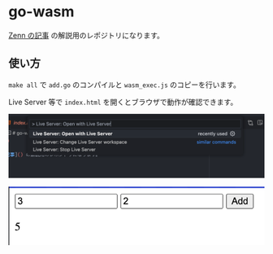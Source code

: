 # go-wasm

[Zenn の記事]() の解説用のレポジトリになります。

## 使い方

`make all` で `add.go` のコンパイルと `wasm_exec.js` のコピーを行います。

Live Server 等で `index.html` を開くとブラウザで動作が確認できます。

![](./images/live-server.png)

![](./images/adder-image.png)
